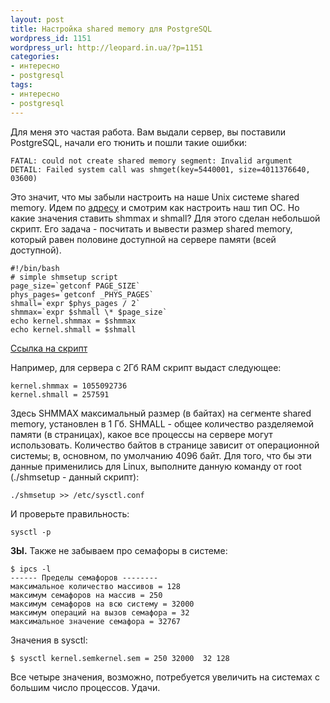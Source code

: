 ```yaml
---
layout: post
title: Настройка shared memory для PostgreSQL
wordpress_id: 1151
wordpress_url: http://leopard.in.ua/?p=1151
categories:
- интересно
- postgresql
tags:
- интересно
- postgresql
---
```

Для меня это частая работа. Вам выдали сервер, вы поставили PostgreSQL, начали его тюнить и пошли такие ошибки:

    FATAL: could not create shared memory segment: Invalid argument
    DETAIL: Failed system call was shmget(key=5440001, size=4011376640, 03600)
    
Это значит, что мы забыли настроить на наше Unix системе shared memory. Идем по [адресу](http://www.postgresql.org/docs/current/static/kernel-resources.html) и смотрим как настроить наш тип ОС. Но какие значения ставить shmmax и shmall? Для этого сделан небольшой скрипт. Его задача - посчитать и вывести размер shared memory, который равен половине доступной на сервере памяти (всей доступной).

    #!/bin/bash
    # simple shmsetup script
    page_size=`getconf PAGE_SIZE`
    phys_pages=`getconf _PHYS_PAGES`
    shmall=`expr $phys_pages / 2`
    shmmax=`expr $shmall \* $page_size`
    echo kernel.shmmax = $shmmax
    echo kernel.shmall = $shmall

[Ссылка на скрипт](https://gist.github.com/812606)

Например, для сервера с 2Гб RAM скрипт выдаст следующее:

    kernel.shmmax = 1055092736
    kernel.shmall = 257591
    
Здесь SHMMAX максимальный размер (в байтах) на сегменте shared memory, установлен в 1 Гб. SHMALL - общее количество разделяемой памяти (в страницах), какое все процессы на сервере могут использовать. Количество байтов в странице зависит от операционной системы; в, основном, по умолчанию 4096 байт. Для того, что бы эти данные применились для Linux, выполните данную команду от root (./shmsetup - данный скрипт):

    ./shmsetup >> /etc/sysctl.conf
    
И проверьте правильность:

    sysctl -p
    
**ЗЫ.** Также не забываем про семафоры в системе:

    $ ipcs -l
    ------ Пределы семафоров --------
    максимальное количество массивов = 128
    максимум семафоров на массив = 250
    максимум семафоров на всю систему = 32000
    максимум операций на вызов семафора = 32
    максимальное значение семафора = 32767
    
Значения в sysctl:

    $ sysctl kernel.semkernel.sem = 250 32000  32 128
    
Все четыре значения, возможно, потребуется увеличить на системах с большим число процессов. Удачи.